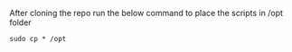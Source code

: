 After cloning the repo run the below command to place the scripts in /opt folder
```
sudo cp * /opt

```